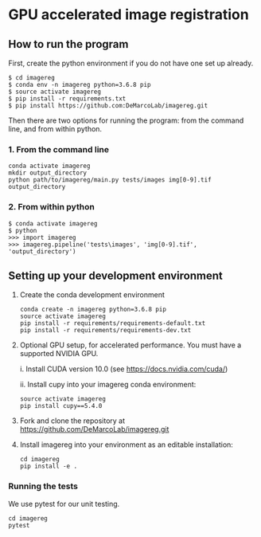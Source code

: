 # GPU accelerated image registration

## How to run the program
First, create the python environment if you do not have one set up already.
```
$ cd imagereg
$ conda env -n imagereg python=3.6.8 pip
$ source activate imagereg
$ pip install -r requirements.txt
$ pip install https://github.com:DeMarcoLab/imagereg.git
```


Then there are two options for running the program: from the command line, and from within python.

### 1. From the command line
```
conda activate imagereg
mkdir output_directory
python path/to/imagereg/main.py tests/images img[0-9].tif output_directory
```

### 2. From within python

```
$ conda activate imagereg
$ python
>>> import imagereg
>>> imagereg.pipeline('tests\images', 'img[0-9].tif', 'output_directory')
```

## Setting up your development environment

1. Create the conda development environment

    ```
    conda create -n imagereg python=3.6.8 pip
    source activate imagereg
    pip install -r requirements/requirements-default.txt
    pip install -r requirements/requirements-dev.txt
    ```

2. Optional GPU setup, for accelerated performance. You must have a supported NVIDIA GPU.

    i. Install CUDA version 10.0 (see <https://docs.nvidia.com/cuda/>)
    
    ii. Install cupy into your imagereg conda environment:
    ```
    source activate imagereg
    pip install cupy==5.4.0
    ```

3. Fork and clone the repository at https://github.com/DeMarcoLab/imagereg.git

4. Install imagereg into your environment as an editable installation:
    ```
    cd imagereg
    pip install -e .
    ```

### Running the tests

We use pytest for our unit testing.

```
cd imagereg
pytest
```
